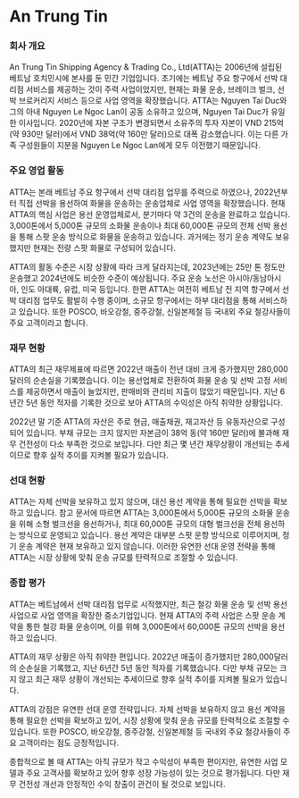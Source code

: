 # An Trung Tin

### 회사 개요

An Trung Tin Shipping Agency & Trading Co., Ltd(ATTA)는 2006년에 설립된 베트남 호치민시에 본사를 둔 민간 기업입니다. 초기에는 베트남 주요 항구에서 선박 대리점 서비스를 제공하는 것이 주력 사업이었지만, 현재는 화물 운송, 브레이크 벌크, 선박 브로커리지 서비스 등으로 사업 영역을 확장했습니다. ATTA는 Nguyen Tai Duc와 그의 아내 Nguyen Le Ngoc Lan이 공동 소유하고 있으며, Nguyen Tai Duc가 유일한 이사입니다. 2020년에 자본 구조가 변경되면서 소유주의 투자 자본이 VND 215억(약 930만 달러)에서 VND 38억(약 160만 달러)으로 대폭 감소했습니다. 이는 다른 가족 구성원들이 지분을 Nguyen Le Ngoc Lan에게 모두 이전했기 때문입니다.

### 주요 영업 활동

ATTA는 본래 베트남 주요 항구에서 선박 대리점 업무를 주력으로 하였으나, 2022년부터 직접 선박을 용선하여 화물을 운송하는 운송업체로 사업 영역을 확장했습니다. 현재 ATTA의 핵심 사업은 용선 운영업체로서, 분기마다 약 3건의 운송을 완료하고 있습니다. 3,000톤에서 5,000톤 규모의 소화물 운송이나 최대 60,000톤 규모의 전체 선박 용선을 통해 스팟 운송 방식으로 화물을 운송하고 있습니다. 과거에는 정기 운송 계약도 보유했지만 현재는 전량 스팟 화물로 구성되어 있습니다.

ATTA의 활동 수준은 시장 상황에 따라 크게 달라지는데, 2023년에는 25만 톤 정도만 운송했고 2024년에도 비슷한 수준이 예상됩니다. 주요 운송 노선은 아시아/동남아시아, 인도 아대륙, 유럽, 미국 등입니다. 한편 ATTA는 여전히 베트남 전 지역 항구에서 선박 대리점 업무도 활발히 수행 중이며, 소규모 항구에서는 하부 대리점을 통해 서비스하고 있습니다. 또한 POSCO, 바오강철, 중주강철, 신일본제철 등 국내외 주요 철강사들이 주요 고객이라고 합니다.

### 재무 현황

ATTA의 최근 재무제표에 따르면 2022년 매출이 전년 대비 크게 증가했지만 280,000달러의 순손실을 기록했습니다. 이는 용선업체로 전환하여 화물 운송 및 선박 고정 서비스를 제공하면서 매출이 늘었지만, 판매비와 관리비 지출이 많았기 때문입니다. 지난 6년간 5년 동안 적자를 기록한 것으로 보아 ATTA의 수익성은 아직 취약한 상황입니다. 

2022년 말 기준 ATTA의 자산은 주로 현금, 매출채권, 재고자산 등 유동자산으로 구성되어 있습니다. 부채 규모는 크지 않지만 자본금이 38억 동(약 160만 달러)에 불과해 재무 건전성이 다소 부족한 것으로 보입니다. 다만 최근 몇 년간 재무상황이 개선되는 추세이므로 향후 실적 추이를 지켜볼 필요가 있습니다.

### 선대 현황

ATTA는 자체 선박을 보유하고 있지 않으며, 대신 용선 계약을 통해 필요한 선박을 확보하고 있습니다. 참고 문서에 따르면 ATTA는 3,000톤에서 5,000톤 규모의 소화물 운송을 위해 소형 벌크선을 용선하거나, 최대 60,000톤 규모의 대형 벌크선을 전체 용선하는 방식으로 운영되고 있습니다. 용선 계약은 대부분 스팟 운항 방식으로 이루어지며, 정기 운송 계약은 현재 보유하고 있지 않습니다. 이러한 유연한 선대 운영 전략을 통해 ATTA는 시장 상황에 맞춰 운송 규모를 탄력적으로 조절할 수 있습니다.

### 종합 평가

ATTA는 베트남에서 선박 대리점 업무로 시작했지만, 최근 철강 화물 운송 및 선박 용선 사업으로 사업 영역을 확장한 중소기업입니다. 현재 ATTA의 주력 사업은 스팟 운송 계약을 통한 철강 화물 운송이며, 이를 위해 3,000톤에서 60,000톤 규모의 선박을 용선하고 있습니다. 

ATTA의 재무 상황은 아직 취약한 편입니다. 2022년 매출이 증가했지만 280,000달러의 순손실을 기록했고, 지난 6년간 5년 동안 적자를 기록했습니다. 다만 부채 규모는 크지 않고 최근 재무 상황이 개선되는 추세이므로 향후 실적 추이를 지켜볼 필요가 있습니다.

ATTA의 강점은 유연한 선대 운영 전략입니다. 자체 선박을 보유하지 않고 용선 계약을 통해 필요한 선박을 확보하고 있어, 시장 상황에 맞춰 운송 규모를 탄력적으로 조절할 수 있습니다. 또한 POSCO, 바오강철, 중주강철, 신일본제철 등 국내외 주요 철강사들이 주요 고객이라는 점도 긍정적입니다.

종합적으로 볼 때 ATTA는 아직 규모가 작고 수익성이 부족한 편이지만, 유연한 사업 모델과 주요 고객사를 확보하고 있어 향후 성장 가능성이 있는 것으로 평가됩니다. 다만 재무 건전성 개선과 안정적인 수익 창출이 관건이 될 것으로 보입니다.

